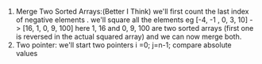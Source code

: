 1. Merge Two Sorted Arrays:(Better I Think)
we'll first count the last index of negative elements .
we'll square all the elements eg [-4, -1 , 0, 3, 10] -> [16, 1, 0, 9, 100]
here 1, 16 and 0, 9, 100 are two sorted arrays (first one is reversed in the actual squared array) and we can now merge both.
​
2. Two pointer:
we'll start two pointers i =0; j=n-1;
compare absolute values
​